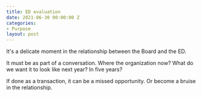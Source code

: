 ```yaml
---
title: ED evaluation
date: 2021-06-30 00:00:00 Z
categories:
- Purpose
layout: post
---
```


It's a delicate moment in the relationship between the Board and the ED.

It must be as part of a conversation. Where the organization now? What do we want it to look like next year? In five years?

If done as a transaction, it can be a missed opportunity. Or become a bruise in the relationship. 
